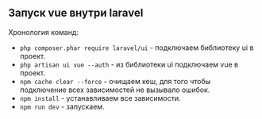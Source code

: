 ## Запуск vue внутри laravel


Хронология команд:

- `php composer.phar require laravel/ui` - подключаем библиотеку ui в проект.
- `php artisan ui vue --auth` - из библиотеки ui подключаем vue в проект.
- `npm cache clear --force` - очищаем кеш, для того чтобы подключение всех
зависимостей не вызывало ошибок.
- `npm install` - устанавливаем все зависимости.
- `npm run dev` - запускаем.
